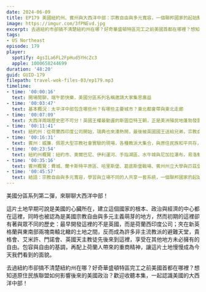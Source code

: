 ```yaml
---
date: 2024-06-09
title: EP179 美國紐約州、賓州與大西洋中部：宗教自由與多元寬容，一個聯邦國家的起始點
image: https://imgur.com/3fPNEvd.jpg
excerpt: 去過紐約市卻搞不清楚紐約州在哪？好奇華盛頓特區完工之前美國首都在哪裡？想知道原住民族聯盟如何影響後來的美國政治？歡迎收聽本集，一起認識美國的大西洋中部！
tags:
- US Northeast
episode: 179
player:
  spotify: 4gsILa6FL2FpHud5YHcZc3
  apple: 1000658244699
duration: '48:20'
guid: GUID-179
filepath: travel-wok-files-03/ep179.mp3
timeline:
- time: '00:00:16'
  text: 開場閒聊，端午節快樂，美國分區系列名稱邀請大家集思廣益
- time: '00:03:47'
  text: 基本概況：太平洋中部包含哪些州？有哪些主要城市？東北都會帶與東北走廊
- time: '00:07:09'
  text: 大西洋兩端歷史密不可分！英國王權最動盪的斯圖亞特王朝，正是美洲殖民地蓬勃發展的開始
- time: '00:11:41'
  text: 紐約州：從荷蘭西印度公司開始，瑞典也來湊熱鬧，最後被英國國王送給兄弟，宗教自由傳統的萌芽
- time: '00:16:31'
  text: 賓州：威廉．佩恩大型宗教社會實驗的現場，各種教派大集合，與原住民族和平共存，反對奴隸又提倡女權
- time: '00:23:54'
  text: 紐約州概覽：紐約市、奧爾巴尼、伊利運河、手指湖區、水牛城與尼加拉瀑布，易洛魁聯盟、女性參政權與康乃爾大學
- time: '00:35:16'
  text: 賓州概覽：費城、蘭卡斯特平原區、哈里斯堡、葛底斯堡戰場、賓州州立大學與匹茲堡
- time: '00:45:57'
  text: 結語：宗教自由與多元寬容，學習與立場不同的人共享一套系統，一個聯邦國家的起始點
---
```

美國分區系列第二彈，來聊聊大西洋中部！

這片土地早期可說是美國的心臟所在，建立這個國家的根本、政治與經濟的中心都在這裡，同時也被認為是美國宗教自由與多元主義萌芽的地方，然而初期的這裡卻有著與眾不同的歷史：最早開發這裡的不是英國，而是荷蘭西印度公司；夾在新英格蘭與東南部兩塊南轅北轍的土地之間，反而成為許多非主流教派的避難天堂，貴格會、艾米許、門諾會、英國天主教徒先後來到這裡，享受在其他地方未必擁有的自由。包容與自由的基調，再配上荷蘭人帶來的重商精神，讓這片土地慢慢成為今天我們看到的面貌。

去過紐約市卻搞不清楚紐約州在哪？好奇華盛頓特區完工之前美國首都在哪裡？想知道原住民族聯盟如何影響後來的美國政治？歡迎收聽本集，一起認識美國的大西洋中部！

